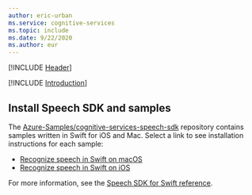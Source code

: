 ```yaml
---
author: eric-urban
ms.service: cognitive-services
ms.topic: include
ms.date: 9/22/2020
ms.author: eur
---
```


[!INCLUDE [Header](../../common/swift.md)]

[!INCLUDE [Introduction](intro.md)]

## Install Speech SDK and samples

The [Azure-Samples/cognitive-services-speech-sdk](https://github.com/Azure-Samples/cognitive-services-speech-sdk) repository contains samples written in Swift for iOS and Mac. Select a link to see installation instructions for each sample:

* [Recognize speech in Swift on macOS](https://github.com/Azure-Samples/cognitive-services-speech-sdk/tree/master/quickstart/swift/macos/from-microphone)
* [Recognize speech in Swift on iOS](https://github.com/Azure-Samples/cognitive-services-speech-sdk/tree/master/quickstart/swift/ios/from-microphone)

For more information, see the [Speech SDK for Swift reference](/objectivec/cognitive-services/speech/).

